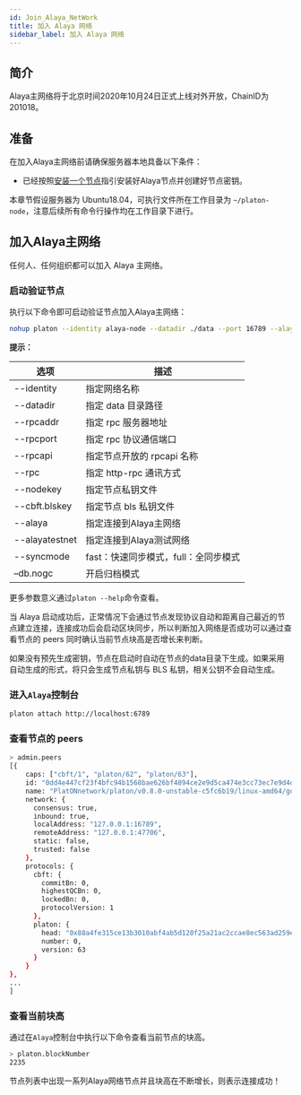 ```yaml
---
id: Join_Alaya_NetWork
title: 加入 Alaya 网络
sidebar_label: 加入 Alaya 网络
---
```


## 简介

Alaya主网络将于北京时间2020年10月24日正式上线对外开放，ChainID为201018。



## 准备

在加入Alaya主网络前请确保服务器本地具备以下条件：

- 已经按照[安装一个节点](/alaya-devdocs/zh-CN/Install_Node)指引安装好Alaya节点并创建好节点密钥。

本章节假设服务器为 Ubuntu18.04，可执行文件所在工作目录为 `~/platon-node`，注意后续所有命令行操作均在工作目录下进行。



## 加入Alaya主网络

任何人、任何组织都可以加入 Alaya 主网络。

### 启动验证节点

执行以下命令即可启动验证节点加入Alaya主网络：

```bash
nohup platon --identity alaya-node --datadir ./data --port 16789 --alaya --rpcport 6789 --rpcapi "db,platon,net,web3,admin,personal" --rpc --nodekey ./data/nodekey --cbft.blskey ./data/blskey --verbosity 3 --rpcaddr 127.0.0.1 --syncmode "full" > ./data/platon.log 2>&1 &
```

**提示：**

| **选项**       | **描述**                             |
| -------------- | ------------------------------------ |
| --identity     | 指定网络名称                         |
| --datadir      | 指定 data 目录路径                   |
| --rpcaddr      | 指定 rpc 服务器地址                  |
| --rpcport      | 指定 rpc 协议通信端口                |
| --rpcapi       | 指定节点开放的 rpcapi 名称           |
| --rpc          | 指定 http-rpc 通讯方式               |
| --nodekey      | 指定节点私钥文件                     |
| --cbft.blskey  | 指定节点 bls 私钥文件                |
| --alaya        | 指定连接到Alaya主网络                |
| --alayatestnet | 指定连接到Alaya测试网络              |
| --syncmode     | fast：快速同步模式，full：全同步模式 |
| –db.nogc       | 开启归档模式                         |

更多参数意义通过`platon --help`命令查看。

当 Alaya 启动成功后，正常情况下会通过节点发现协议自动和距离自己最近的节点建立连接，连接成功后会启动区块同步，所以判断加入网络是否成功可以通过查看节点的 peers 同时确认当前节点块高是否增长来判断。

如果没有预先生成密钥，节点在启动时自动在节点的data目录下生成。如果采用自动生成的形式，将只会生成节点私钥与 BLS 私钥，相关公钥不会自动生成。



### 进入`Alaya`控制台

```bash
platon attach http://localhost:6789
```



### 查看节点的  peers

```bash
> admin.peers
[{
    caps: ["cbft/1", "platon/62", "platon/63"],
    id: "0dd4e447cf23f4bfc94b1568bae626bf4894ce2e9d5ca474e3cc73ec7e9d4de550fffc1e2fc64cca25d42aecf6169cf8f8c0f4fe6adb847c33dc6ceb6f001bd1",
    name: "PlatONnetwork/platon/v0.8.0-unstable-c5fc6b19/linux-amd64/go1.11.11",
    network: {
      consensus: true,
      inbound: true,
      localAddress: "127.0.0.1:16789",
      remoteAddress: "127.0.0.1:47706",
      static: false,
      trusted: false
    },
    protocols: {
      cbft: {
        commitBn: 0,
        highestQCBn: 0,
        lockedBn: 0,
        protocolVersion: 1
      },
      platon: {
        head: "0x88a4fe315ce13b3010abf4ab5d120f25a21ac2ccae8ec563ad259e47e24b24bc",
        number: 0,
        version: 63
      }
    }
},
...
]
```



### 查看当前块高

通过在`Alaya`控制台中执行以下命令查看当前节点的块高。

```bash
> platon.blockNumber
2235
```

节点列表中出现一系列Alaya网络节点并且块高在不断增长，则表示连接成功！
